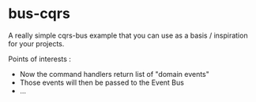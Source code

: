 # bus-cqrs

A really simple cqrs-bus example that you can use as a basis / inspiration for your projects.

Points of interests :

- Now the command handlers return list of "domain events"
- Those events will then be passed to the Event Bus
- ...